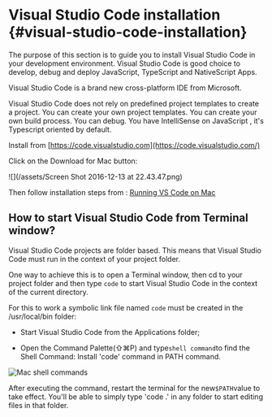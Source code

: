 # Visual Studio Code installation {#visual-studio-code-installation}

The purpose of this section is to guide you to install Visual Studio Code in your development environment. Visual Studio Code is good choice to develop, debug and deploy JavaScript, TypeScript and NativeScript Apps.

Visual Studio Code is a brand new cross-platform IDE from Microsoft.

Visual Studio Code does not rely on predefined project templates to create a project. You can create your own project templates. You can create your own build process. You can debug. You have IntelliSense on JavaScript , it's Typescript oriented by default.

Install from [https://code.visualstudio.com](https://code.visualstudio.com/)

Click on the Download for Mac button:

![](/assets/Screen Shot 2016-12-13 at 22.43.47.png)

Then follow installation steps from : [Running VS Code on Mac](https://code.visualstudio.com/docs/setup/mac)

## How to start Visual Studio Code from Terminal window?

Visual Studio Code projects are folder based. This means that Visual Studio Code must run in the context of your project folder.

One way to achieve this is to open a Terminal window, then cd to your project folder  and then type `code` to start Visual Studio Code in the context of the current directory.

For this to work a symbolic link file named `code` must be created in the /usr/local/bin  folder:

* Start Visual Studio Code from the Applications folder;

* Open the Command Palette\(⇧⌘P\) and type`shell command`to find the Shell Command: Install 'code' command in PATH command.


![](https://code.visualstudio.com/images/mac_shell-command.png "Mac shell commands")

After executing the command, restart the terminal for the new`$PATH`value to take effect. You'll be able to simply type 'code .' in any folder to start editing files in that folder.



